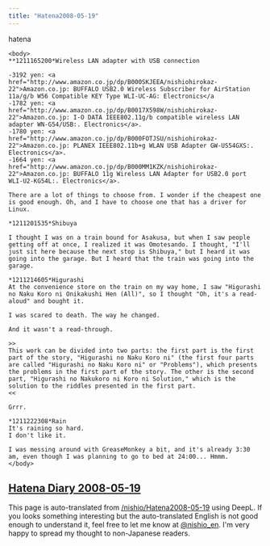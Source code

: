 ```yaml
---
title: "Hatena2008-05-19"
---
```


hatena

```
<body>
**1211165200*Wireless LAN adapter with USB connection

-3192 yen: <a href="http://www.amazon.co.jp/dp/B000SKJEEA/nishiohirokaz-22">Amazon.co.jp: BUFFALO USB2.0 Wireless Subscriber for AirStation 11a/g/b W56 Compatible KEY Type WLI-UC-AG: Electronics</a
-1782 yen: <a href="http://www.amazon.co.jp/dp/B0017X598W/nishiohirokaz-22">Amazon.co.jp: I-O DATA IEEE802.11g/b compatible wireless LAN adapter WN-G54/USB:. Electronics</a>.
-1780 yen: <a href="http://www.amazon.co.jp/dp/B000FOTJSU/nishiohirokaz-22">Amazon.co.jp: PLANEX IEEE802.11b+g WLAN USB Adapter GW-US54GXS:. Electronics</a>.
-1664 yen: <a href="http://www.amazon.co.jp/dp/B000MM1KZK/nishiohirokaz-22">Amazon.co.jp: BUFFALO 11g Wireless LAN Adapter for USB2.0 port WLI-U2-KG54L:. Electronics</a>.

There are a lot of things to choose from. I wonder if the cheapest one is good enough. Oh, and I have to choose one that has a driver for Linux.

*1211201535*Shibuya

I thought I was on a train bound for Asakusa, but when I saw people getting off at once, I realized it was Omotesando. I thought, "I'll just sit here because the next stop is Shibuya," but I heard it was going into the garage. But I heard that the train was going into the garage.

*1211214605*Higurashi
At the convenience store on the train on my way home, I saw "Higurashi no Naku Koro ni Onikakushi Hen (All)", so I thought "Oh, it's a read-aloud" and bought it.

I was scared to death. The way he changed.

And it wasn't a read-through.

>>
This work can be divided into two parts: the first part is the first part of the story, "Higurashi no Naku Koro ni" (the first four parts are called "Higurashi no Naku Koro ni" or "Problems"), which presents the problems in the first part of the story. The other is the second part, "Higurashi no Nakukoro ni Koro ni Solution," which is the solution to the riddles presented in the first part.
<<

Grrr.

*1211222308*Rain
It's raining so hard.
I don't like it.

I was messing around with GreaseMonkey a bit, and it's already 3:30 am, even though I was planning to go to bed at 24:00... Hmmm.
</body>
```


[Hatena Diary 2008-05-19](https://nishiohirokazu.hatenadiary.org/archive/2008/05/19)
---
This page is auto-translated from [/nishio/Hatena2008-05-19](https://scrapbox.io/nishio/Hatena2008-05-19) using DeepL. If you looks something interesting but the auto-translated English is not good enough to understand it, feel free to let me know at [@nishio_en](https://twitter.com/nishio_en). I'm very happy to spread my thought to non-Japanese readers.
